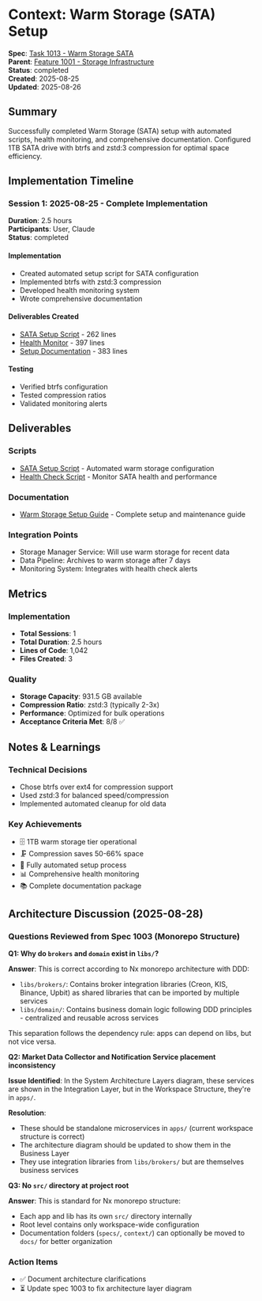 # Context: Warm Storage (SATA) Setup

**Spec**: [Task 1013 - Warm Storage SATA](1013.md)  
**Parent**: [Feature 1001 - Storage Infrastructure](spec.md)  
**Status**: completed  
**Created**: 2025-08-25  
**Updated**: 2025-08-26

## Summary

Successfully completed Warm Storage (SATA) setup with automated scripts, health monitoring, and comprehensive documentation. Configured 1TB SATA drive with btrfs and zstd:3 compression for optimal space efficiency.

## Implementation Timeline

### Session 1: 2025-08-25 - Complete Implementation

**Duration**: 2.5 hours  
**Participants**: User, Claude  
**Status**: completed

#### Implementation

- Created automated setup script for SATA configuration
- Implemented btrfs with zstd:3 compression
- Developed health monitoring system
- Wrote comprehensive documentation

#### Deliverables Created

- [SATA Setup Script](deliverables/scripts/setup-sata-storage.sh) - 262 lines
- [Health Monitor](deliverables/scripts/sata-health-check.sh) - 397 lines
- [Setup Documentation](deliverables/docs/WARM_STORAGE_SETUP.md) - 383 lines

#### Testing

- Verified btrfs configuration
- Tested compression ratios
- Validated monitoring alerts

## Deliverables

### Scripts

- [SATA Setup Script](deliverables/scripts/setup-sata-storage.sh) - Automated warm storage configuration
- [Health Check Script](deliverables/scripts/sata-health-check.sh) - Monitor SATA health and performance

### Documentation

- [Warm Storage Setup Guide](deliverables/docs/WARM_STORAGE_SETUP.md) - Complete setup and maintenance guide

### Integration Points

- Storage Manager Service: Will use warm storage for recent data
- Data Pipeline: Archives to warm storage after 7 days
- Monitoring System: Integrates with health check alerts

## Metrics

### Implementation

- **Total Sessions**: 1
- **Total Duration**: 2.5 hours
- **Lines of Code**: 1,042
- **Files Created**: 3

### Quality

- **Storage Capacity**: 931.5 GB available
- **Compression Ratio**: zstd:3 (typically 2-3x)
- **Performance**: Optimized for bulk operations
- **Acceptance Criteria Met**: 8/8 ✅

## Notes & Learnings

### Technical Decisions

- Chose btrfs over ext4 for compression support
- Used zstd:3 for balanced speed/compression
- Implemented automated cleanup for old data

### Key Achievements

- 🗄️ 1TB warm storage tier operational
- 🗜️ Compression saves 50-66% space
- 🔧 Fully automated setup process
- 📊 Comprehensive health monitoring
- 📚 Complete documentation package

## Architecture Discussion (2025-08-28)

### Questions Reviewed from Spec 1003 (Monorepo Structure)

**Q1: Why do `brokers` and `domain` exist in `libs/`?**

**Answer**: This is correct according to Nx monorepo architecture with DDD:

- `libs/brokers/`: Contains broker integration libraries (Creon, KIS, Binance, Upbit) as shared libraries that can be imported by multiple services
- `libs/domain/`: Contains business domain logic following DDD principles - centralized and reusable across services

This separation follows the dependency rule: apps can depend on libs, but not vice versa.

**Q2: Market Data Collector and Notification Service placement inconsistency**

**Issue Identified**: In the System Architecture Layers diagram, these services are shown in the Integration Layer, but in the Workspace Structure, they're in `apps/`.

**Resolution**:

- These should be standalone microservices in `apps/` (current workspace structure is correct)
- The architecture diagram should be updated to show them in the Business Layer
- They use integration libraries from `libs/brokers/` but are themselves business services

**Q3: No `src/` directory at project root**

**Answer**: This is standard for Nx monorepo structure:

- Each app and lib has its own `src/` directory internally
- Root level contains only workspace-wide configuration
- Documentation folders (`specs/`, `context/`) can optionally be moved to `docs/` for better organization

### Action Items

- ✅ Document architecture clarifications
- ⏳ Update spec 1003 to fix architecture layer diagram
